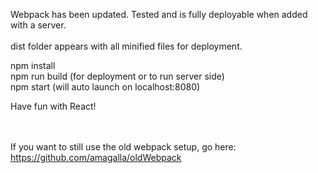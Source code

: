Webpack has been updated. Tested and is fully deployable when added with a server. <br /><br />
dist folder appears with all minified files for deployment.

npm install <br />
npm run build (for deployment or to run server side) <br />
npm start (will auto launch on localhost:8080)<br />

Have fun with React!
<br /><br /><br />

If you want to still use the old webpack setup, go here:
<br />
https://github.com/amagalla/oldWebpack
